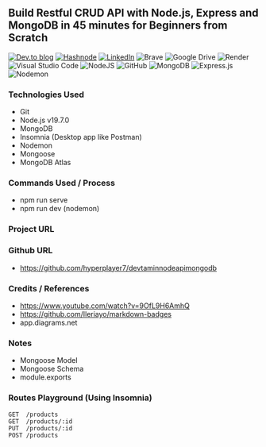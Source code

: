 ## Build Restful CRUD API with Node.js, Express and MongoDB in 45 minutes for Beginners from Scratch


<a target="_blank" href="https://dev.to/hyperplayer7">![Dev.to blog](https://img.shields.io/badge/dev.to-0A0A0A?style=for-the-badge&logo=dev.to&logoColor=white)</a>
<a target="_blank" href="https://shoshin.hashnode.dev/">![Hashnode](https://img.shields.io/badge/Hashnode-2962FF?style=for-the-badge&logo=hashnode&logoColor=white)</a>
<a target="_blank" href="https://www.linkedin.com/in/bryancarlsonchan/">![LinkedIn](https://img.shields.io/badge/linkedin-%230077B5.svg?style=for-the-badge&logo=linkedin&logoColor=white)</a>
![Brave](https://img.shields.io/badge/Brave-FB542B?style=for-the-badge&logo=Brave&logoColor=white)
![Google Drive](https://img.shields.io/badge/Google%20Drive-4285F4?style=for-the-badge&logo=googledrive&logoColor=white)
![Render](https://img.shields.io/badge/Render-%46E3B7.svg?style=for-the-badge&logo=render&logoColor=white)
![Visual Studio Code](https://img.shields.io/badge/Visual%20Studio%20Code-0078d7.svg?style=for-the-badge&logo=visual-studio-code&logoColor=white)
![NodeJS](https://img.shields.io/badge/node.js-6DA55F?style=for-the-badge&logo=node.js&logoColor=white)
![GitHub](https://img.shields.io/badge/github-%23121011.svg?style=for-the-badge&logo=github&logoColor=white)
![MongoDB](https://img.shields.io/badge/MongoDB-%234ea94b.svg?style=for-the-badge&logo=mongodb&logoColor=white)
![Express.js](https://img.shields.io/badge/express.js-%23404d59.svg?style=for-the-badge&logo=express&logoColor=%2361DAFB)
![Nodemon](https://img.shields.io/badge/NODEMON-%23323330.svg?style=for-the-badge&logo=nodemon&logoColor=%BBDEAD)



### Technologies Used
- Git
- Node.js v19.7.0
- MongoDB
- Insomnia (Desktop app like Postman)
- Nodemon
- Mongoose
- MongoDB Atlas

### Commands Used / Process
- npm run serve
- npm run dev (nodemon)


### Project URL
<!-- - https://urlsession-upload-backend-codebruh.onrender.com/ -->

### Github URL
- https://github.com/hyperplayer7/devtaminnodeapimongodb

### Credits / References
- https://www.youtube.com/watch?v=9OfL9H6AmhQ
- https://github.com/Ileriayo/markdown-badges
- app.diagrams.net

### Notes
 - Mongoose Model
 - Mongoose Schema
 - module.exports

<!-- ### Next Iteration
- Make a json API containing data - DONE
- Make app read data from the API - DONE
- Refactor
- Add styling -->

### Routes Playground (Using Insomnia)
```
GET  /products
GET  /products/:id
PUT  /products/:id
POST /products
```